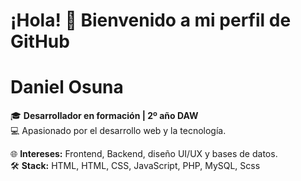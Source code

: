 # ¡Hola! 👋 Bienvenido a mi perfil de GitHub

# Daniel Osuna

🎓 **Desarrollador en formación | 2º año DAW**  
💻 Apasionado por el desarrollo web y la tecnología.  

🌐 **Intereses:** Frontend, Backend, diseño UI/UX y bases de datos.  
🛠️ **Stack:** HTML, HTML, CSS, JavaScript, PHP, MySQL, Scss



